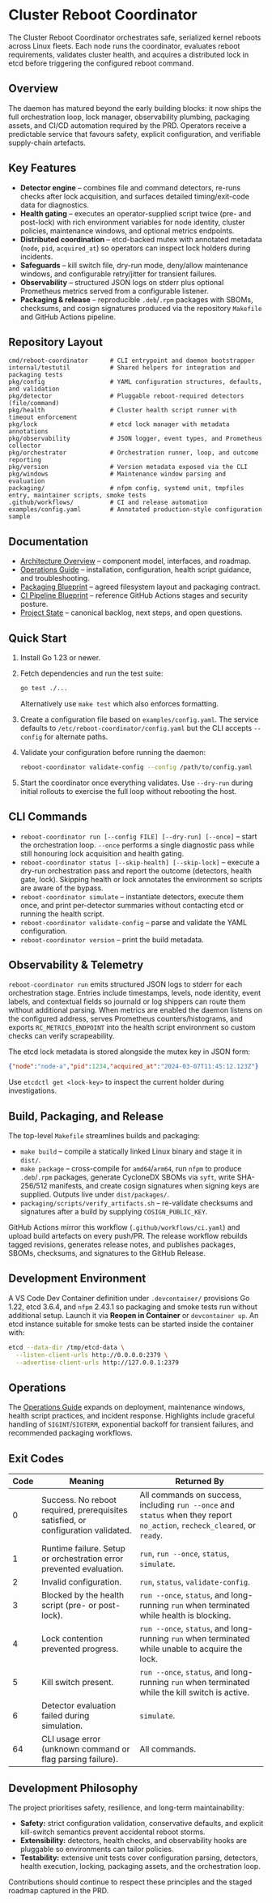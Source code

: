 # Cluster Reboot Coordinator

The Cluster Reboot Coordinator orchestrates safe, serialized kernel reboots across Linux fleets.  Each node runs the
coordinator, evaluates reboot requirements, validates cluster health, and acquires a distributed lock in etcd before
triggering the configured reboot command.

## Overview

The daemon has matured beyond the early building blocks: it now ships the full orchestration loop, lock manager,
observability plumbing, packaging assets, and CI/CD automation required by the PRD.  Operators receive a predictable
service that favours safety, explicit configuration, and verifiable supply-chain artefacts.

## Key Features

- **Detector engine** – combines file and command detectors, re-runs checks after lock acquisition, and surfaces detailed
  timing/exit-code data for diagnostics.
- **Health gating** – executes an operator-supplied script twice (pre- and post-lock) with rich environment variables for
  node identity, cluster policies, maintenance windows, and optional metrics endpoints.
- **Distributed coordination** – etcd-backed mutex with annotated metadata (`node`, `pid`, `acquired_at`) so operators can
  inspect lock holders during incidents.
- **Safeguards** – kill switch file, dry-run mode, deny/allow maintenance windows, and configurable retry/jitter for
  transient failures.
- **Observability** – structured JSON logs on stderr plus optional Prometheus metrics served from a configurable listener.
- **Packaging & release** – reproducible `.deb`/`.rpm` packages with SBOMs, checksums, and cosign signatures produced via
  the repository `Makefile` and GitHub Actions pipeline.

## Repository Layout

```
cmd/reboot-coordinator      # CLI entrypoint and daemon bootstrapper
internal/testutil           # Shared helpers for integration and packaging tests
pkg/config                  # YAML configuration structures, defaults, and validation
pkg/detector                # Pluggable reboot-required detectors (file/command)
pkg/health                  # Cluster health script runner with timeout enforcement
pkg/lock                    # etcd lock manager with metadata annotations
pkg/observability           # JSON logger, event types, and Prometheus collector
pkg/orchestrator            # Orchestration runner, loop, and outcome reporting
pkg/version                 # Version metadata exposed via the CLI
pkg/windows                 # Maintenance window parsing and evaluation
packaging/                  # nfpm config, systemd unit, tmpfiles entry, maintainer scripts, smoke tests
.github/workflows/          # CI and release automation
examples/config.yaml        # Annotated production-style configuration sample
```

## Documentation

- [Architecture Overview](docs/ARCHITECTURE.md) – component model, interfaces, and roadmap.
- [Operations Guide](docs/OPERATIONS.md) – installation, configuration, health script guidance, and troubleshooting.
- [Packaging Blueprint](docs/PACKAGING_BLUEPRINT.md) – agreed filesystem layout and packaging contract.
- [CI Pipeline Blueprint](docs/CI_PIPELINE.md) – reference GitHub Actions stages and security posture.
- [Project State](docs/STATE.md) – canonical backlog, next steps, and open questions.

## Quick Start

1. Install Go 1.23 or newer.
2. Fetch dependencies and run the test suite:

   ```bash
   go test ./...
   ```

   Alternatively use `make test` which also enforces formatting.
3. Create a configuration file based on `examples/config.yaml`.  The service defaults to
   `/etc/reboot-coordinator/config.yaml` but the CLI accepts `--config` for alternate paths.
4. Validate your configuration before running the daemon:

   ```bash
   reboot-coordinator validate-config --config /path/to/config.yaml
   ```

5. Start the coordinator once everything validates.  Use `--dry-run` during initial rollouts to exercise the full loop
   without rebooting the host.

## CLI Commands

- `reboot-coordinator run [--config FILE] [--dry-run] [--once]` – start the orchestration loop.  `--once` performs a
  single diagnostic pass while still honouring lock acquisition and health gating.
- `reboot-coordinator status [--skip-health] [--skip-lock]` – execute a dry-run orchestration pass and report the outcome
  (detectors, health gate, lock).  Skipping health or lock annotates the environment so scripts are aware of the bypass.
- `reboot-coordinator simulate` – instantiate detectors, execute them once, and print per-detector summaries without
  contacting etcd or running the health script.
- `reboot-coordinator validate-config` – parse and validate the YAML configuration.
- `reboot-coordinator version` – print the build metadata.

## Observability & Telemetry

`reboot-coordinator run` emits structured JSON logs to stderr for each orchestration stage.  Entries include timestamps,
levels, node identity, event labels, and contextual fields so journald or log shippers can route them without additional
parsing.  When metrics are enabled the daemon listens on the configured address, serves Prometheus counters/histograms,
and exports `RC_METRICS_ENDPOINT` into the health script environment so custom checks can verify scrapeability.

The etcd lock metadata is stored alongside the mutex key in JSON form:

```json
{"node":"node-a","pid":1234,"acquired_at":"2024-03-07T11:45:12.123Z"}
```

Use `etcdctl get <lock-key>` to inspect the current holder during investigations.

## Build, Packaging, and Release

The top-level `Makefile` streamlines builds and packaging:

- `make build` – compile a statically linked Linux binary and stage it in `dist/`.
- `make package` – cross-compile for `amd64`/`arm64`, run `nfpm` to produce `.deb`/`.rpm` packages, generate CycloneDX
  SBOMs via `syft`, write SHA-256/512 manifests, and create cosign signatures when signing keys are supplied.  Outputs
  live under `dist/packages/`.
- `packaging/scripts/verify_artifacts.sh` – re-validate checksums and signatures after a build by supplying
  `COSIGN_PUBLIC_KEY`.

GitHub Actions mirror this workflow (`.github/workflows/ci.yaml`) and upload build artefacts on every push/PR.  The
release workflow rebuilds tagged revisions, generates release notes, and publishes packages, SBOMs, checksums, and
signatures to the GitHub Release.

## Development Environment

A VS Code Dev Container definition under `.devcontainer/` provisions Go 1.22, etcd 3.6.4, and `nfpm` 2.43.1 so packaging
and smoke tests run without additional setup.  Launch it via **Reopen in Container** or `devcontainer up`.  An etcd
instance suitable for smoke tests can be started inside the container with:

```bash
etcd --data-dir /tmp/etcd-data \
  --listen-client-urls http://0.0.0.0:2379 \
  --advertise-client-urls http://127.0.0.1:2379
```

## Operations

The [Operations Guide](docs/OPERATIONS.md) expands on deployment, maintenance windows, health script practices, and
incident response.  Highlights include graceful handling of `SIGINT`/`SIGTERM`, exponential backoff for transient
failures, and recommended packaging workflows.

## Exit Codes

| Code | Meaning | Returned By |
| ---- | ------- | ----------- |
| 0 | Success. No reboot required, prerequisites satisfied, or configuration validated. | All commands on success, including `run --once` and `status` when they report `no_action`, `recheck_cleared`, or `ready`. |
| 1 | Runtime failure. Setup or orchestration error prevented evaluation. | `run`, `run --once`, `status`, `simulate`. |
| 2 | Invalid configuration. | `run`, `status`, `validate-config`. |
| 3 | Blocked by the health script (pre- or post-lock). | `run --once`, `status`, and long-running `run` when terminated while health is blocking. |
| 4 | Lock contention prevented progress. | `run --once`, `status`, and long-running `run` when terminated while unable to acquire the lock. |
| 5 | Kill switch present. | `run --once`, `status`, and long-running `run` when terminated while the kill switch is active. |
| 6 | Detector evaluation failed during simulation. | `simulate`. |
| 64 | CLI usage error (unknown command or flag parsing failure). | All commands. |

## Development Philosophy

The project prioritises safety, resilience, and long-term maintainability:

- **Safety:** strict configuration validation, conservative defaults, and explicit kill-switch semantics prevent accidental
  reboot storms.
- **Extensibility:** detectors, health checks, and observability hooks are pluggable so environments can tailor policies.
- **Testability:** extensive unit tests cover configuration parsing, detectors, health execution, locking, packaging
  assets, and the orchestration loop.

Contributions should continue to respect these principles and the staged roadmap captured in the PRD.
